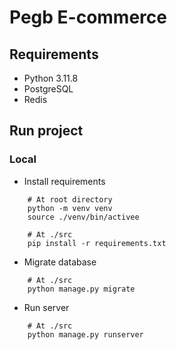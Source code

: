 # Pegb E-commerce

## Requirements
- Python 3.11.8
- PostgreSQL
- Redis

## Run project
### Local

- Install requirements
```
    # At root directory
    python -m venv venv
    source ./venv/bin/activee

    # At ./src
    pip install -r requirements.txt
```

- Migrate database
```
    # At ./src
    python manage.py migrate
```

- Run server
```
    # At ./src
    python manage.py runserver
```

